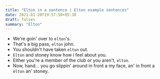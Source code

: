 ```yaml
---
title: "Elton in a sentence | Elton example sentences"
date: 2021-01-20T19:57:50+05:30
draft: falses
summary: "Elton"
---
```

- We're goin' over to `elton`'s.
- That's a big pass, `elton` john.
- You shouldn't have taken `elton` out.
- `Elton` and stoney know how i feel about you.
- Either you're a member of the club or you aren't, `elton`.
- Now, hand... you go slippin' around in front a my face, an' in front a `elton` an' stoney.
                 
